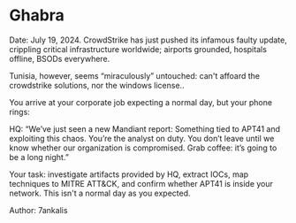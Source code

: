 # Ghabra

Date: July 19, 2024.
CrowdStrike has just pushed its infamous faulty update, crippling critical infrastructure worldwide; airports grounded, hospitals offline, BSODs everywhere.

Tunisia, however, seems “miraculously” untouched: can't affoard the crowdstrike solutions, nor the windows license..

You arrive at your corporate job expecting a normal day, but your phone rings:

HQ: “We’ve just seen a new Mandiant report: Something tied to APT41 and exploiting this chaos. You’re the analyst on duty. You don’t leave until we know whether our organization is compromised. Grab coffee: it’s going to be a long night.”

Your task: investigate artifacts provided by HQ, extract IOCs, map techniques to MITRE ATT&CK, and confirm whether APT41 is inside your network. This isn't a normal day as you expected.


Author: 7ankalis


